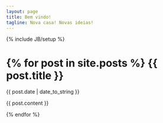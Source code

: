 ```yaml
---
layout: page
title: Bem vindo!
tagline: Nova casa! Novas ideias!
---
```

{% include JB/setup %}

{% for post in site.posts %}
{{ post.title }}
======================
{{ post.date | date_to_string }}

{{ post.content }}

<!-- [{{ post.date | date_to_string }} - {{post.title}}]({{ BASE_PATH }}{{ post.url }} "TITLE") -->
{% endfor %}
